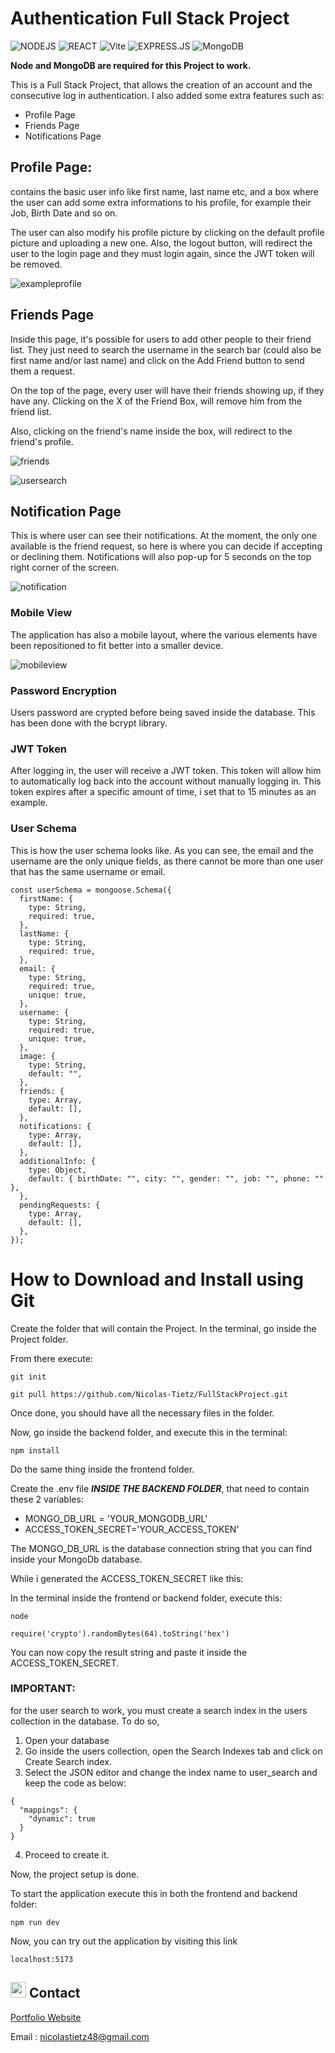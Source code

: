 # Authentication Full Stack Project

![NODEJS](https://img.shields.io/badge/NODE_JS-339933?style=for-the-badge&logo=nodedotjs&logoColor=white)
![REACT](https://img.shields.io/badge/-ReactJs-61DAFB?logo=react&logoColor=white&style=for-the-badge)
![Vite](https://img.shields.io/badge/vite-%23646CFF.svg?style=for-the-badge&logo=vite&logoColor=white)
![EXPRESS.JS](https://img.shields.io/badge/Express.js-404D59?style=for-the-badge)
![MongoDB](https://img.shields.io/badge/MongoDB-%234ea94b.svg?style=for-the-badge&logo=mongodb&logoColor=white)

**Node and MongoDB are required for this Project to work.**

This is a Full Stack Project, that allows the creation of an account and the consecutive log in authentication. I also added some extra features such as:

- Profile Page
- Friends Page
- Notifications Page

## Profile Page:

contains the basic user info like first name, last name etc, and a box where the user can add some extra informations to his profile, for example their Job, Birth Date and so on.

The user can also modify his profile picture by clicking on the default profile picture and uploading a new one.
Also, the logout button, will redirect the user to the login page and they must login again, since the JWT token will be removed.

![exampleprofile](https://github.com/Nicolas-Tietz/FullStackProject/assets/120263952/11ac4122-7778-48c8-83cf-3c59ce94dc25)

## Friends Page

Inside this page, it's possible for users to add other people to their friend list. They just need to search the username in the search bar (could also be first name and/or last name) and click on the Add Friend button to send them a request.

On the top of the page, every user will have their friends showing up, if they have any. Clicking on the X of the Friend Box, will remove him from the friend list.

Also, clicking on the friend's name inside the box, will redirect to the friend's profile.

![friends](https://github.com/Nicolas-Tietz/FullStackProject/assets/120263952/7be204e9-1014-416d-bb5a-994806d3dafb)

![usersearch](https://github.com/Nicolas-Tietz/FullStackProject/assets/120263952/331f9beb-da71-41f6-9f5d-cbe84818ca55)

## Notification Page

This is where user can see their notifications. At the moment, the only one available is the friend request, so here is where you can decide if accepting or declining them.
Notifications will also pop-up for 5 seconds on the top right corner of the screen.

![notification](https://github.com/Nicolas-Tietz/FullStackProject/assets/120263952/051eae33-7473-4bbf-bf0d-16a918a0156d)

### Mobile View

The application has also a mobile layout, where the various elements have been repositioned to fit better into a smaller device.

![mobileview](https://github.com/Nicolas-Tietz/FullStackProject/assets/120263952/fc183eca-e344-46c4-ae1f-3d98b39c1b91)

### Password Encryption

Users password are crypted before being saved inside the database. This has been done with the bcrypt library.

### JWT Token

After logging in, the user will receive a JWT token. This token will allow him to automatically log back into the account without manually logging in. This token expires after a specific amount of time, i set that to 15 minutes as an example.

### User Schema

This is how the user schema looks like. As you can see, the email and the username are the only unique fields, as there cannot be more than one user that has the same username or email.

```
const userSchema = mongoose.Schema({
  firstName: {
    type: String,
    required: true,
  },
  lastName: {
    type: String,
    required: true,
  },
  email: {
    type: String,
    required: true,
    unique: true,
  },
  username: {
    type: String,
    required: true,
    unique: true,
  },
  image: {
    type: String,
    default: "",
  },
  friends: {
    type: Array,
    default: [],
  },
  notifications: {
    type: Array,
    default: [],
  },
  additionalInfo: {
    type: Object,
    default: { birthDate: "", city: "", gender: "", job: "", phone: "" },
  },
  pendingRequests: {
    type: Array,
    default: [],
  },
});
```

# How to Download and Install using Git

Create the folder that will contain the Project.
In the terminal, go inside the Project folder.

From there execute:

```
git init
```

```
git pull https://github.com/Nicolas-Tietz/FullStackProject.git
```

Once done, you should have all the necessary files in the folder.

Now, go inside the backend folder, and execute this in the terminal:

```
npm install
```

Do the same thing inside the frontend folder.

Create the .env file **_INSIDE THE BACKEND FOLDER_**, that need to contain these 2 variables:

- MONGO_DB_URL = 'YOUR_MONGODB_URL'
- ACCESS_TOKEN_SECRET='YOUR_ACCESS_TOKEN'

The MONGO_DB_URL is the database connection string that you can find inside your MongoDb database.

While i generated the ACCESS_TOKEN_SECRET like this:

In the terminal inside the frontend or backend folder, execute this:

```
node
```

```
require('crypto').randomBytes(64).toString('hex')
```

You can now copy the result string and paste it inside the ACCESS_TOKEN_SECRET.

### IMPORTANT:

for the user search to work, you must create a search index in the users collection in the database.
To do so,

1. Open your database
2. Go inside the users collection, open the Search Indexes tab and click on Create Search index.
3. Select the JSON editor and change the index name to user_search and keep the code as below:

```
{
  "mappings": {
    "dynamic": true
  }
}
```

4. Proceed to create it.

Now, the project setup is done.

To start the application execute this in both the frontend and backend folder:

```
npm run dev
```

Now, you can try out the application by visiting this link

```
localhost:5173
```

## <img src="https://github.com/Nicolas-Tietz/JavascriptAdvancedProject/assets/120263952/1a97ff89-6048-4f5c-85ac-df77f18c8578" width='25px'> Contact

<a href="https://nicolas-tietz.github.io/contact-me/">Portfolio Website</a>

Email : nicolastietz48@gmail.com
